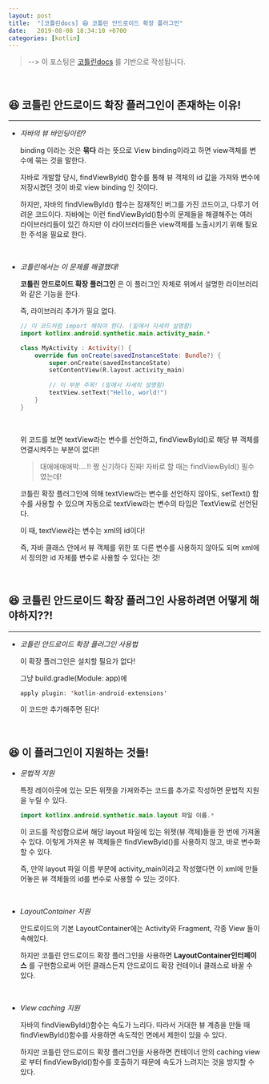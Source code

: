 ```yaml
---
layout: post
title:  "[코틀린docs] 😆 코틀린 안드로이드 확장 플러그인"
date:   2019-08-08 18:34:10 +0700
categories: [kotlin]
---
```


> --> 이 포스팅은 [코틀린docs](https://kotlinlang.org/docs/tutorials/android-plugin.html) 를 기반으로 작성됩니다.

<br>

## 😆 코틀린 안드로이드 확장 플러그인이 존재하는 이유!
---

- _자바의 뷰 바인딩이란?_ 
	
	binding 이라는 것은 __묶다__ 라는 뜻으로 View binding이라고 하면 view객체를 변수에 묶는 것을 말한다. 

	자바로 개발할 당시, findViewById() 함수를 통해 뷰 객체의 id 값을 가져와 변수에 저장시켰던 것이 바로 view binding 인 것이다.

	하지만, 자바의 findViewById() 함수는 잠재적인 버그를 가진 코드이고, 다루기 어려운 코드이다. 자바에는 이런 findViewById()함수의 문제들을 해결해주는 여러 라이브러리들이 있긴 하지만 이 라이브러리들은 view객체를 노출시키기 위해 필요한 주석을 필요로 한다.

	<br>

- _코틀린에서는 이 문제를 해결했대!_

	__코틀린 안드로이드 확장 플러그인__ 은 이 플러그인 자체로 위에서 설명한 라이브러리와 같은 기능을 한다. 

	즉, 라이브러리 추가가 필요 없다. 

	~~~kotlin
	// 이 코드처럼 import 해줘야 한다. (밑에서 자세히 설명함)
	import kotlinx.android.synthetic.main.activity_main.*

	class MyActivity : Activity() {
		override fun onCreate(savedInstanceState: Bundle?) {
			super.onCreate(savedInstanceState)
			setContentView(R.layout.activity_main)
			
			// 이 부분 주목! (밑에서 자세히 설명함)
			textView.setText("Hello, world!")
		}
	}
	~~~

	<br>

	위 코드를 보면 textView라는 변수를 선언하고, findViewById()로 해당 뷰 객체를 연결시켜주는 부분이 없다!!

	> 대애애애애박....!! 짱 신기하다 진짜! 자바로 할 때는 findViewById() 필수였는데!

	코틀린 확장 플러그인에 의해 textView라는 변수를 선언하지 않아도, setText() 함수를 사용할 수 있으며 자동으로 textView라는 변수의 타입은 TextView로 선언된다.

	이 때, textView라는 변수는 xml의 id이다!

	즉, 자바 클래스 안에서 뷰 객체를 위한 또 다른 변수를 사용하지 않아도 되며 xml에서 정의한 id 자체를 변수로 사용할 수 있다는 것!

	<br>

## 😆 코틀린 안드로이드 확장 플러그인 사용하려면 어떻게 해야하지??!
---

- _코틀린 안드로이드 확장 플러그인 사용법_

	이 확장 플러그인은 설치할 필요가 없다!

	그냥 build.gradle(Module: app)에

	~~~kotlin
	apply plugin: 'kotlin-android-extensions'
	~~~

	이 코드만 추가해주면 된다!

	<br>

## 😆 이 플러그인이 지원하는 것들!

- _문법적 지원_ 

	특정 레이아웃에 있는 모든 위젯을 가져와주는 코드를 추가로 작성하면 문법적 지원을 누릴 수 있다.

	~~~kotlin
	import kotlinx.android.synthetic.main.layout 파일 이름.*
	~~~

	이 코드를 작성함으로써 해당 layout 파일에 있는 위젯(뷰 객체)들을 한 번에 가져올 수 있다. 이렇게 가져온 뷰 객체들은 findViewById()를 사용하지 않고, 바로 변수화 할 수 있다.

	즉, 만약 layout 파일 이름 부분에 activity_main이라고 작성했다면 이 xml에 만들어놓은 뷰 객체들의 id를 변수로 사용할 수 있는 것이다.

	<br>

- _LayoutContainer 지원_

	안드로이드의 기본 LayoutContainer에는 Activity와 Fragment, 각종 View 들이 속해있다. 

	하지만 코틀린 안드로이드 확장 플러그인을 사용하면 __LayoutContainer인터페이스__ 를 구현함으로써 어떤 클래스든지 안드로이드 확장 컨테이너 클래스로 바꿀 수 있다.

	<br>

- _View caching 지원_

	자바의 findViewById()함수는 속도가 느리다. 따라서 거대한 뷰 계층을 만들 때 findViewById()함수를 사용하면 속도적인 면에서 제한이 있을 수 있다. 

	하지만 코틀린 안드로이드 확장 플러그인을 사용하면 컨테이너 안의 caching view로 부터 findViewById()함수를 호출하기 때문에 속도가 느려지는 것을 방지할 수 있다.



	

